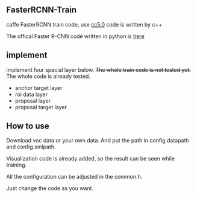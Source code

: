 ## FasterRCNN-Train
caffe FasterRCNN train code, use [cc5.0](https://github.com/dlunion/CC5.0)
code is written by c++

The offical Faster R-CNN code written in python is [here](https://github.com/rbgirshick/py-faster-rcnn)

## implement
implement four special layer below. ~~The whole train code is not tested yet.~~ 
The whole code is already tested.

- anchor target layer
- roi data layer
- proposal layer
- proposal target layer

## How to use
Download voc data or your own data. And put the path in config.datapath and config.xmlpath.

Visualization code is already added, so the result can be seen while training.

All the configuration can be adjusted in the common.h.

Just change the code as you want.